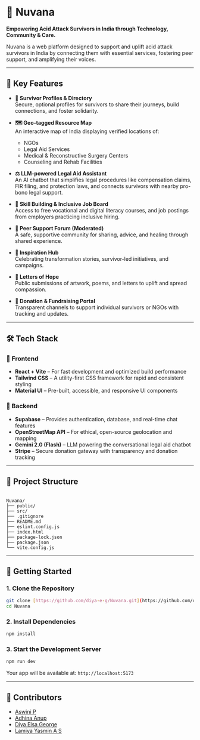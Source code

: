 # 🌼 Nuvana

**Empowering Acid Attack Survivors in India through Technology, Community & Care.**

Nuvana is a web platform designed to support and uplift acid attack survivors in India by connecting them with essential services, fostering peer support, and amplifying their voices.

---

## 🌟 Key Features

- **👥 Survivor Profiles & Directory**  
  Secure, optional profiles for survivors to share their journeys, build connections, and foster solidarity.

- **🗺️ Geo-tagged Resource Map**  
  An interactive map of India displaying verified locations of:
  - NGOs  
  - Legal Aid Services  
  - Medical & Reconstructive Surgery Centers  
  - Counseling and Rehab Facilities

- **⚖️ LLM-powered Legal Aid Assistant**  
  An AI chatbot that simplifies legal procedures like compensation claims, FIR filing, and protection laws, and connects survivors with nearby pro-bono legal support.

- **💼 Skill Building & Inclusive Job Board**  
  Access to free vocational and digital literacy courses, and job postings from employers practicing inclusive hiring.

- **💬 Peer Support Forum (Moderated)**  
  A safe, supportive community for sharing, advice, and healing through shared experience.

- **🌈 Inspiration Hub**  
  Celebrating transformation stories, survivor-led initiatives, and campaigns.

- **💌 Letters of Hope**  
  Public submissions of artwork, poems, and letters to uplift and spread compassion.

- **💝 Donation & Fundraising Portal**  
  Transparent channels to support individual survivors or NGOs with tracking and updates.

---

## 🛠️ Tech Stack

### 🔹 Frontend

- **React + Vite** – For fast development and optimized build performance  
- **Tailwind CSS** – A utility-first CSS framework for rapid and consistent styling  
- **Material UI** – Pre-built, accessible, and responsive UI components

### 🔸 Backend

- **Supabase** – Provides authentication, database, and real-time chat features  
- **OpenStreetMap API** – For ethical, open-source geolocation and mapping  
- **Gemini 2.0 (Flash)** – LLM powering the conversational legal aid chatbot  
- **Stripe** – Secure donation gateway with transparency and donation tracking

---

## 📁 Project Structure

```

Nuvana/
├── public/
├── src/
├── .gitignore
├── README.md
├── eslint.config.js
├── index.html
├── package-lock.json
├── package.json
└── vite.config.js

````

---

## 🚀 Getting Started

### 1. Clone the Repository

```bash
git clone [https://github.com/diya-e-g/Nuvana.git](https://github.com/diya-e-g/Nuvana.git)
cd Nuvana
````

### 2\. Install Dependencies

```bash
npm install
```

### 3\. Start the Development Server

```bash
npm run dev
```

Your app will be available at: `http://localhost:5173`

-----

## 👥 Contributors

- [Aswini P](https://github.com/aswini1212)
- [Adhina Anup](https://github.com/adhinaanup)
- [Diya Elsa George](https://github.com/diya-e-g)
- [Lamiya Yasmin A S](https://github.com/LAMIYA16)
